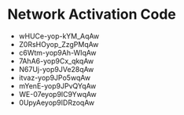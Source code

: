 # Network Activation Code
* wHUCe-yop-kYM_AqAw
* Z0RsHOyop_ZzgPMqAw
* c6Wtm-yop9Ah-WIqAw
* 7AhA6-yop9Cx_qkqAw
* N67Uj-yop9JVe28qAw
* itvaz-yop9JPo5wqAw
* mYenE-yop9JPvQYqAw
* WE-07eyop9IC9YwqAw
* 0UpyAeyop9IDRzoqAw